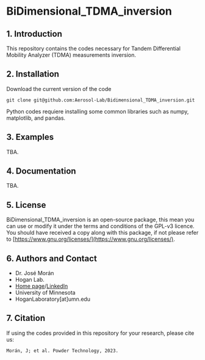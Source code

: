 # BiDimensional_TDMA_inversion

## 1. Introduction

This repository contains the codes necessary for Tandem Differential Mobility Analyzer (TDMA) measurements inversion.

## 2. Installation

Download the current version of the code

    git clone git@github.com:Aerosol-Lab/Bidimensional_TDMA_inversion.git
    
Python codes requiere installing some common libraries such as numpy, matplotlib, and pandas.

## 3. Examples

TBA.

## 4. Documentation

TBA.

## 5. License

BiDimensional_TDMA_inversion is an open-source package, this mean you can use or modify it under the terms and conditions of the GPL-v3 licence. You should have received a copy along with this package, if not please refer to [https://www.gnu.org/licenses/](https://www.gnu.org/licenses/).

## 6. Authors and Contact

* Dr. José Morán
* Hogan Lab.
* [Home page](https://hoganlab.umn.edu/)/[LinkedIn](https://www.linkedin.com/in/hogan-lab-994a3a246/)
* University of Minnesota
* HoganLaboratory[at]umn.edu

## 7. Citation

If using the codes provided in this repository for your research, please cite us:

    Morán, J; et al. Powder Technology, 2023.
